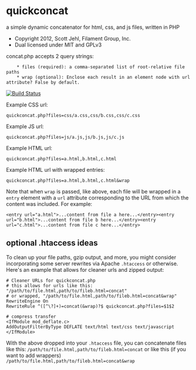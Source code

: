 # quickconcat

a simple dynamic concatenator for html, css, and js files, written in PHP

* Copyright 2012, Scott Jehl, Filament Group, Inc. 
* Dual licensed under MIT and GPLv3

concat.php accepts 2 query strings: 

		* files (required): a comma-separated list of root-relative file paths
		* wrap (optional): Enclose each result in an element node with url attribute? False by default.
		
[![Build Status](https://travis-ci.org/filamentgroup/quickconcat.png)](http://travis-ci.org/filamentgroup/quickconcat)

Example CSS url: 

    quickconcat.php?files=css/a.css,css/b.css,css/c.css

Example JS url:

    quickconcat.php?files=js/a.js,js/b.js,js/c.js

Example HTML url: 

    quickconcat.php?files=a.html,b.html,c.html

Example HTML url with wrapped entries:

    quickconcat.php?files=a.html,b.html,c.html&wrap

Note that when `wrap` is passed, like above, each file will be wrapped in a `entry` element with a `url` attribute corresponding to the URL from which the content was included. For example:

    <entry url="a.html">...content from file a here...</entry><entry url="b.html">...content from file b here...</entry><entry url="c.html">...content from file c here...</entry>
	
## optional .htaccess ideas

To clean up your file paths, gzip output, and more, you might consider incorporating some server rewrites via Apache `.htaccess` or otherwise. Here's an example that allows for cleaner urls and zipped output:

	# Cleaner URLs for quickconcat.php
	# this allows for urls like this: "/path/to/file.html,path/to/fileb.html=concat"
	# or wrapped, "/path/to/file.html,path/to/fileb.html=concat&wrap"
	RewriteEngine On
	RewriteRule ^([^\?]+)=concat(&wrap)?$ quickconcat.php?files=$1$2

	# compress transfer
	<IfModule mod_deflate.c>
	AddOutputFilterByType DEFLATE text/html text/css text/javascript
	</IfModule>

With the above dropped into your `.htaccess` file, you can concatenate files like this: `/path/to/file.html,path/to/fileb.html=concat` or like this (if you want to add wrappers) `/path/to/file.html,path/to/fileb.html=concat&wrap`
	
	

